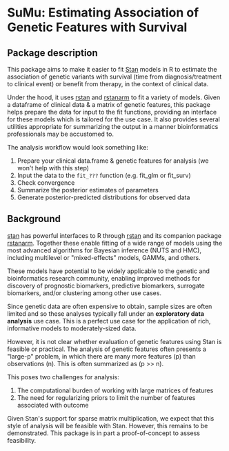 # SuMu: Estimating Association of Genetic Features with Survival

## Package description 

This package aims to make it easier to fit [Stan](https://mc-stan.org) models in R to estimate the association of genetic variants with survival (time from diagnosis/treatment to clinical event) or benefit from therapy, in the context of clinical data.

Under the hood, it uses [rstan](https://cran.r-project.org/package=rstan) and [rstanarm](https://cran.r-project.org/package=rstanarm) to fit a variety of models. Given a dataframe of clinical data & a matrix of genetic features, this package helps prepare the data for input to the fit functions, providing an interface for these models which is tailored for the use case. It also provides several utilities appropriate for summarizing the output in a manner bioinformatics professionals may be accustomed to.

The analysis workflow would look something like:

1. Prepare your clinical data.frame & genetic features for analysis (we won't help with this step)
2. Input the data to the `fit_???` function (e.g. fit_glm or fit_surv)
3. Check convergence
4. Summarize the posterior estimates of parameters
5. Generate posterior-predicted distributions for observed data

## Background

[stan](https://mc-stan.org) has powerful interfaces to R through [rstan](https://cran.r-project.org/package=rstan) and its companion package [rstanarm](https://cran.r-project.org/package=rstanarm). Together these enable fitting of a wide range of models using the most advanced algorithms for Bayesian inference (NUTS and HMC), including multilevel or "mixed-effects" models, GAMMs, and others. 

These models have potential to be widely applicable to the genetic and bioinformatics research community, enabling improved methods for discovery of prognostic biomarkers, predictive biomarkers, surrogate biomarkers, and/or clustering among other use cases. 

Since genetic data are often expensive to obtain, sample sizes are often limited and so these analyses typically fall under an **exploratory data analysis** use case. This is a perfect use case for the application of rich, informative models to moderately-sized data.

However, it is not clear whether evaluation of genetic features using Stan is feasible or practical. The analysis of genetic features often presents a "large-p" problem, in which there are many more features (p) than observations (n). This is often summarized as (p >> n). 

This poses two challenges for analysis: 

1. The computational burden of working with large matrices of features
2. The need for regularizing priors to limit the number of features associated with outcome

Given Stan's support for sparse matrix multiplication, we expect that this style of analysis will be feasible with Stan. However, this remains to be demonstrated. This package is in part a proof-of-concept to assess feasibility.


